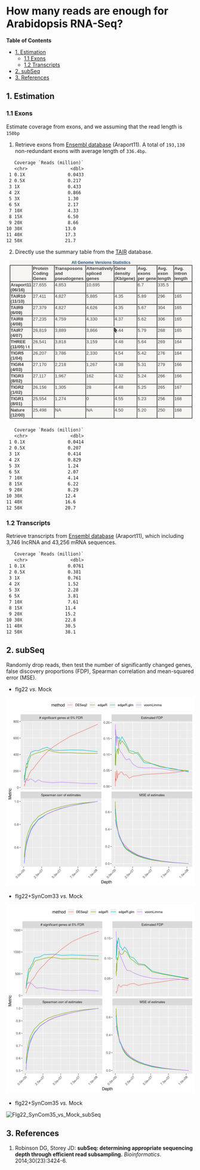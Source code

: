 # How many reads are enough for Arabidopsis RNA-Seq?

<!-- content start -->

**Table of Contents**

- [1. Estimation](#1-Estimation)
    - [1.1 Exons](#11-exons)
    - [1.2 Transcripts](#12-transcripts)
- [2. subSeq](#2-subseq)
- [3. References](#2-references)

<!-- content end -->

## 1. Estimation

### 1.1 Exons

Estimate coverage from exons, and we assuming that the read length is `150bp`

1. Retrieve exons from [Ensembl database](ftp://ftp.ensemblgenomes.org/pub/plants/release-43/gff3/arabidopsis_thaliana/Arabidopsis_thaliana.TAIR10.43.gff3.gz) (Araport11). A total of `193,130` non-redundant exons with average length of `336.4bp`.

```
   Coverage `Reads (million)`
   <chr>                <dbl>
 1 0.1X                0.0433
 2 0.5X                0.217 
 3 1X                  0.433 
 4 2X                  0.866 
 5 3X                  1.30  
 6 5X                  2.17  
 7 10X                 4.33  
 8 15X                 6.50  
 9 20X                 8.66  
10 30X                13.0   
11 40X                17.3   
12 50X                21.7   
```

2. Directly use the summary table from the [TAIR](https://arabidopsis.org/portals/genAnnotation/gene_structural_annotation/annotation_data.jsp) database.

![TAIR_genome_summary](results/TAIR_genome_summary.png)

```
   Coverage `Reads (million)`
   <chr>                <dbl>
 1 0.1X                0.0414
 2 0.5X                0.207 
 3 1X                  0.414 
 4 2X                  0.829 
 5 3X                  1.24  
 6 5X                  2.07  
 7 10X                 4.14  
 8 15X                 6.22  
 9 20X                 8.29  
10 30X                12.4   
11 40X                16.6   
12 50X                20.7   
```

### 1.2 Transcripts

Retrieve transcripts from [Ensembl database](ftp://ftp.ensemblgenomes.org/pub/plants/release-43/gff3/arabidopsis_thaliana/Arabidopsis_thaliana.TAIR10.43.gff3.gz) (Araport11), which including 3,746 lncRNA and 43,256 mRNA sequences.

```
   Coverage `Reads (million)`
   <chr>                <dbl>
 1 0.1X                0.0761
 2 0.5X                0.381 
 3 1X                  0.761 
 4 2X                  1.52  
 5 3X                  2.28  
 6 5X                  3.81  
 7 10X                 7.61  
 8 15X                11.4   
 9 20X                15.2   
10 30X                22.8   
11 40X                30.5   
12 50X                38.1 
```

## 2. subSeq

Randomly drop reads, then test the number of significantly changed genes, false discovery proportions (FDP), Spearman correlation and mean-squared error (MSE).

* flg22 *vs.* Mock

![Flg22_vs_Mock_subSeq](results/Flg22_vs_Mock_subSeq.jpg)

* flg22+SynCom33 *vs.* Mock

![Flg22_SynCom33_vs_Mock_subSeq](results/Flg22_SynCom33_vs_Mock_subSeq.jpg)

* flg22+SynCom35 *vs.* Mock

![Flg22_SynCom35_vs_Mock_subSeq](results/Flg22_SynCom35_vs_Mock_subSeq)

## 3. References

1. Robinson DG, Storey JD: **subSeq: determining appropriate sequencing depth through efficient read subsampling.** *Bioinformatics*. 2014;30(23):3424-6.








